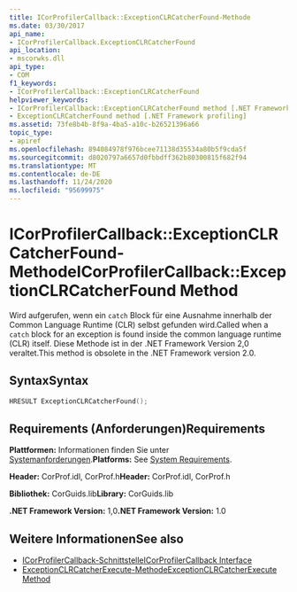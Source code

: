 ```yaml
---
title: ICorProfilerCallback::ExceptionCLRCatcherFound-Methode
ms.date: 03/30/2017
api_name:
- ICorProfilerCallback.ExceptionCLRCatcherFound
api_location:
- mscorwks.dll
api_type:
- COM
f1_keywords:
- ICorProfilerCallback::ExceptionCLRCatcherFound
helpviewer_keywords:
- ICorProfilerCallback::ExceptionCLRCatcherFound method [.NET Framework profiling]
- ExceptionCLRCatcherFound method [.NET Framework profiling]
ms.assetid: 73fe8b4b-8f9a-4ba5-a10c-b26521396a66
topic_type:
- apiref
ms.openlocfilehash: 894084978f976bcee71138d35534a80b5f9cda5f
ms.sourcegitcommit: d8020797a6657d0fbbdff362b80300815f682f94
ms.translationtype: MT
ms.contentlocale: de-DE
ms.lasthandoff: 11/24/2020
ms.locfileid: "95699975"
---
```

# <a name="icorprofilercallbackexceptionclrcatcherfound-method"></a><span data-ttu-id="c0d3e-102">ICorProfilerCallback::ExceptionCLRCatcherFound-Methode</span><span class="sxs-lookup"><span data-stu-id="c0d3e-102">ICorProfilerCallback::ExceptionCLRCatcherFound Method</span></span>

<span data-ttu-id="c0d3e-103">Wird aufgerufen, wenn ein `catch` Block für eine Ausnahme innerhalb der Common Language Runtime (CLR) selbst gefunden wird.</span><span class="sxs-lookup"><span data-stu-id="c0d3e-103">Called when a `catch` block for an exception is found inside the common language runtime (CLR) itself.</span></span> <span data-ttu-id="c0d3e-104">Diese Methode ist in der .NET Framework Version 2,0 veraltet.</span><span class="sxs-lookup"><span data-stu-id="c0d3e-104">This method is obsolete in the .NET Framework version 2.0.</span></span>  
  
## <a name="syntax"></a><span data-ttu-id="c0d3e-105">Syntax</span><span class="sxs-lookup"><span data-stu-id="c0d3e-105">Syntax</span></span>  
  
```cpp  
HRESULT ExceptionCLRCatcherFound();  
```  
  
## <a name="requirements"></a><span data-ttu-id="c0d3e-106">Requirements (Anforderungen)</span><span class="sxs-lookup"><span data-stu-id="c0d3e-106">Requirements</span></span>  

 <span data-ttu-id="c0d3e-107">**Plattformen:** Informationen finden Sie unter [Systemanforderungen](../../get-started/system-requirements.md).</span><span class="sxs-lookup"><span data-stu-id="c0d3e-107">**Platforms:** See [System Requirements](../../get-started/system-requirements.md).</span></span>  
  
 <span data-ttu-id="c0d3e-108">**Header:** CorProf.idl, CorProf.h</span><span class="sxs-lookup"><span data-stu-id="c0d3e-108">**Header:** CorProf.idl, CorProf.h</span></span>  
  
 <span data-ttu-id="c0d3e-109">**Bibliothek:** CorGuids.lib</span><span class="sxs-lookup"><span data-stu-id="c0d3e-109">**Library:** CorGuids.lib</span></span>  
  
 <span data-ttu-id="c0d3e-110">**.NET Framework Version:** 1,0</span><span class="sxs-lookup"><span data-stu-id="c0d3e-110">**.NET Framework Version:** 1.0</span></span>  
  
## <a name="see-also"></a><span data-ttu-id="c0d3e-111">Weitere Informationen</span><span class="sxs-lookup"><span data-stu-id="c0d3e-111">See also</span></span>

- [<span data-ttu-id="c0d3e-112">ICorProfilerCallback-Schnittstelle</span><span class="sxs-lookup"><span data-stu-id="c0d3e-112">ICorProfilerCallback Interface</span></span>](icorprofilercallback-interface.md)
- [<span data-ttu-id="c0d3e-113">ExceptionCLRCatcherExecute-Methode</span><span class="sxs-lookup"><span data-stu-id="c0d3e-113">ExceptionCLRCatcherExecute Method</span></span>](icorprofilercallback-exceptionclrcatcherexecute-method.md)
